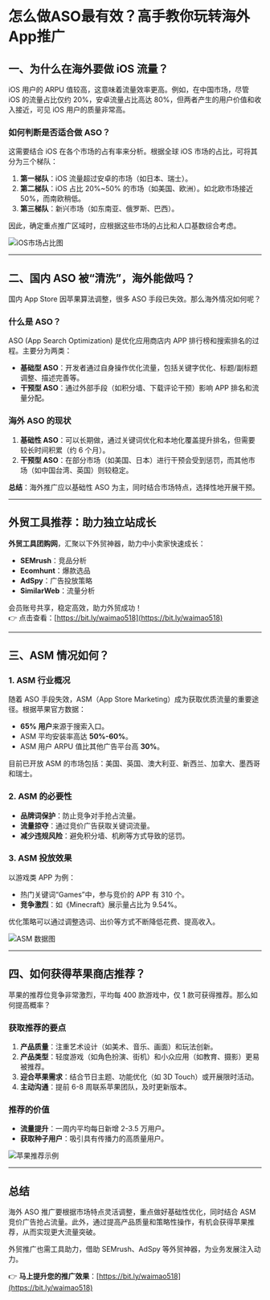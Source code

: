 # 怎么做ASO最有效？高手教你玩转海外App推广

## 一、为什么在海外要做 iOS 流量？

iOS 用户的 ARPU 值较高，这意味着流量效率更高。例如，在中国市场，尽管 iOS 的流量占比仅约 20%，安卓流量占比高达 80%，但两者产生的用户价值和收入接近，可见 iOS 用户的质量非常高。

### 如何判断是否适合做 ASO？

这需要结合 iOS 在各个市场的占有率来分析。根据全球 iOS 市场的占比，可将其分为三个梯队：

1. **第一梯队**：iOS 流量超过安卓的市场（如日本、瑞士）。
2. **第二梯队**：iOS 占比 20%~50% 的市场（如美国、欧洲）。如北欧市场接近 50%，而南欧稍低。
3. **第三梯队**：新兴市场（如东南亚、俄罗斯、巴西）。

因此，确定重点推广区域时，应根据这些市场的占比和人口基数综合考虑。

![iOS市场占比图](http://www.zhuolihaichuang.com/uploads/image/20201109/1604915585633132.png)

---

## 二、国内 ASO 被“清洗”，海外能做吗？

国内 App Store 因苹果算法调整，很多 ASO 手段已失效。那么海外情况如何呢？

### 什么是 ASO？

ASO (App Search Optimization) 是优化应用商店内 APP 排行榜和搜索排名的过程。主要分为两类：

- **基础型 ASO**：开发者通过自身操作优化流量，包括关键字优化、标题/副标题调整、描述完善等。
- **干预型 ASO**：通过外部手段（如积分墙、下载评论干预）影响 APP 排名和流量分配。

### 海外 ASO 的现状

1. **基础性 ASO**：可以长期做，通过关键词优化和本地化覆盖提升排名，但需要较长时间积累（约 6 个月）。
2. **干预型 ASO**：在部分市场（如美国、日本）进行干预会受到惩罚，而其他市场（如中国台湾、英国）则较稳定。

**总结**：海外推广应以基础性 ASO 为主，同时结合市场特点，选择性地开展干预。

---

## 外贸工具推荐：助力独立站成长

**外贸工具团购网**，汇聚以下外贸神器，助力中小卖家快速成长：

- **SEMrush**：竞品分析
- **Ecomhunt**：爆款选品
- **AdSpy**：广告投放策略
- **SimilarWeb**：流量分析

会员账号共享，稳定高效，助力外贸成功！  
👉 点击查看：[https://bit.ly/waimao518](https://bit.ly/waimao518)

---

## 三、ASM 情况如何？

### 1. ASM 行业概况

随着 ASO 手段失效，ASM（App Store Marketing）成为获取优质流量的重要途径。根据苹果官方数据：

- **65% 用户**来源于搜索入口。
- ASM 平均安装率高达 **50%-60%**。
- ASM 用户 ARPU 值比其他广告平台高 **30%**。

目前已开放 ASM 的市场包括：美国、英国、澳大利亚、新西兰、加拿大、墨西哥和瑞士。

### 2. ASM 的必要性

- **品牌词保护**：防止竞争对手抢占流量。
- **流量掠夺**：通过竞价广告获取关键词流量。
- **减少违规风险**：避免积分墙、机刷等方式导致的惩罚。

### 3. ASM 投放效果

以游戏类 APP 为例：

- 热门关键词“Games”中，参与竞价的 APP 有 310 个。
- **竞争激烈**：如《Minecraft》展示量占比为 9.54%。

优化策略可以通过调整选词、出价等方式不断降低花费、提高收入。

![ASM 数据图](http://www.zhuolihaichuang.com/uploads/image/20201109/1604915588373401.png)

---

## 四、如何获得苹果商店推荐？

苹果的推荐位竞争非常激烈，平均每 400 款游戏中，仅 1 款可获得推荐。那么如何提高概率？

### 获取推荐的要点

1. **产品质量**：注重艺术设计（如美术、音乐、画面）和玩法创新。
2. **产品类型**：轻度游戏（如角色扮演、街机）和小众应用（如教育、摄影）更易被推荐。
3. **迎合苹果需求**：结合节日主题、功能优化（如 3D Touch）或开展限时活动。
4. **主动沟通**：提前 6-8 周联系苹果团队，及时更新版本。

### 推荐的价值

- **流量提升**：一周内平均每日新增 2-3.5 万用户。
- **获取种子用户**：吸引具有传播力的高质量用户。

![苹果推荐示例](http://www.zhuolihaichuang.com/uploads/image/20201109/1604915588496313.png)

---

## 总结

海外 ASO 推广要根据市场特点灵活调整，重点做好基础性优化，同时结合 ASM 竞价广告抢占流量。此外，通过提高产品质量和策略性操作，有机会获得苹果推荐，从而实现更大流量突破。

外贸推广也需工具助力，借助 SEMrush、AdSpy 等外贸神器，为业务发展注入动力。

👉 **马上提升您的推广效果**：[https://bit.ly/waimao518](https://bit.ly/waimao518)
